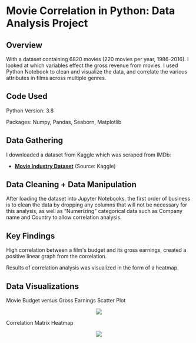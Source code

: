# Movie Correlation in Python: Data Analysis Project

## Overview
With a dataset containing 6820 movies (220 movies per year, 1986-2016). I looked at which variables effect the gross revenue from movies. I used Python Notebook to clean and visualize the data, and correlate the various attributes in films across multiple genres.

## Code Used
Python Version: 3.8

Packages: Numpy, Pandas, Seaborn, Matplotlib

## Data Gathering
I downloaded a dataset from Kaggle which was scraped from IMDb:
- **[Movie Industry Dataset](https://www.kaggle.com/datasets/danielgrijalvas/movies)** (Source: Kaggle)

## Data Cleaning + Data Manipulation
After loading the dataset into Jupyter Notebooks, the first order of business is to clean the data by dropping any columns that will not be necessary for this analysis, as well as “Numerizing” categorical data such as Company name and Country to allow correlation analysis.

## Key Findings
High correlation between a film's budget and its gross earnings, created a positive linear graph from the correlation.

Results of correlation analysis was visualized in the form of a heatmap.

## Data Visualizations
Movie Budget versus Gross Earnings Scatter Plot
<p align="center">
  <img src= "https://github.com/gabrielafilippelli/Movie_Correlation_Analysis/blob/main/images/Budget_vs_Gross_Earnings.png">
</p>
Correlation Matrix Heatmap
<p align="center">
  <img src= "https://github.com/gabrielafilippelli/Movie_Correlation_Analysis/blob/main/images/Correlation_Matrix.png">
</p>
